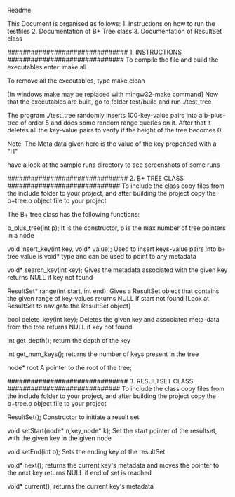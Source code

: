 Readme

This Document is organised as follows:
    1. Instructions on how to run the testfiles
    2. Documentation of B+ Tree class
    3. Documentation of ResultSet class

############################### 1. INSTRUCTIONS ##############################
To compile the file and build the executables enter:
    make all

To remove all the executables, type
    make clean

[In windows make may be replaced with mingw32-make command] 
Now that the executables are built, go to folder test/build and run
    ./test_tree

The program ./test_tree randomly inserts 100-key-value pairs into a b-plus-tree of 
order 5 and does some random range queries on it. After that it deletes all the key-value pairs to verify if the height of the tree becomes 0

Note: The Meta data given here is the value of the key prepended with a "H"

have a look at the sample runs directory to see screenshots of some runs

############################### 2. B+ TREE CLASS #############################
To include the class copy files from the include folder to your project, and after 
building the project copy the b+tree.o object file to your project

The B+ tree class has the following functions:

b_plus_tree(int p);
    It is the constructor, p is the max number of tree pointers in a node
        
void insert_key(int key, void* value);
    Used to insert keys-value pairs into b+ tree
    value is void* type and can be used to point to any metadata

void* search_key(int key);
    Gives the metadata associated with the given key
    returns NULL if key not found

ResultSet* range(int start, int end);
    Gives a ResultSet object that contains the given range of key-values
    returns NULL if start not found
    [Look at ResultSet to navigate the ResultSet object]

bool delete_key(int key);
    Deletes the given key and associated meta-data from the tree
    returns NULL if key not found

int get_depth();
    return the depth of the key

int get_num_keys();
    returns the number of keys present in the tree

node* root
    A pointer to the root of the tree;


############################### 3. RESULTSET CLASS #############################
To include the class copy files from the include folder to your project, and after 
building the project copy the b+tree.o object file to your project

ResultSet();
    Constructor to initiate a result set

void setStart(node* n,key_node* k);
    Set the start pointer of the resultset, with the given key in the given node

void setEnd(int b);
    Sets the ending key of the resultSet

void* next();
    returns the current key's metadata and moves the pointer to the next key
    returns NULL if end of set is reached
        
void* current();
    returns the current key's metadata

        